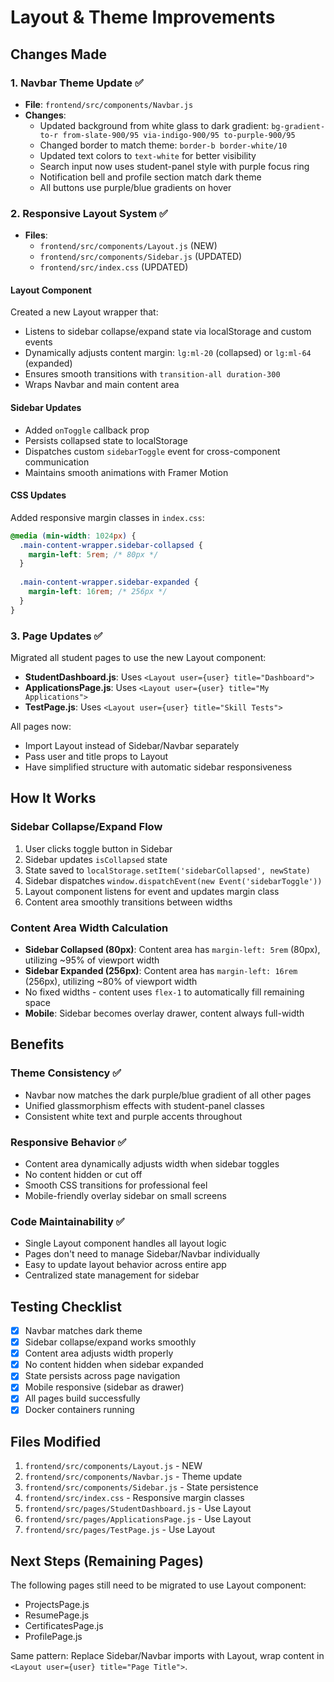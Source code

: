 # Layout & Theme Improvements

## Changes Made

### 1. **Navbar Theme Update** ✅
- **File**: `frontend/src/components/Navbar.js`
- **Changes**:
  - Updated background from white glass to dark gradient: `bg-gradient-to-r from-slate-900/95 via-indigo-900/95 to-purple-900/95`
  - Changed border to match theme: `border-b border-white/10`
  - Updated text colors to `text-white` for better visibility
  - Search input now uses student-panel style with purple focus ring
  - Notification bell and profile section match dark theme
  - All buttons use purple/blue gradients on hover

### 2. **Responsive Layout System** ✅
- **Files**: 
  - `frontend/src/components/Layout.js` (NEW)
  - `frontend/src/components/Sidebar.js` (UPDATED)
  - `frontend/src/index.css` (UPDATED)

#### Layout Component
Created a new Layout wrapper that:
- Listens to sidebar collapse/expand state via localStorage and custom events
- Dynamically adjusts content margin: `lg:ml-20` (collapsed) or `lg:ml-64` (expanded)
- Ensures smooth transitions with `transition-all duration-300`
- Wraps Navbar and main content area

#### Sidebar Updates
- Added `onToggle` callback prop
- Persists collapsed state to localStorage
- Dispatches custom `sidebarToggle` event for cross-component communication
- Maintains smooth animations with Framer Motion

#### CSS Updates
Added responsive margin classes in `index.css`:
```css
@media (min-width: 1024px) {
  .main-content-wrapper.sidebar-collapsed {
    margin-left: 5rem; /* 80px */
  }
  
  .main-content-wrapper.sidebar-expanded {
    margin-left: 16rem; /* 256px */
  }
}
```

### 3. **Page Updates** ✅
Migrated all student pages to use the new Layout component:
- **StudentDashboard.js**: Uses `<Layout user={user} title="Dashboard">`
- **ApplicationsPage.js**: Uses `<Layout user={user} title="My Applications">`
- **TestPage.js**: Uses `<Layout user={user} title="Skill Tests">`

All pages now:
- Import Layout instead of Sidebar/Navbar separately
- Pass user and title props to Layout
- Have simplified structure with automatic sidebar responsiveness

## How It Works

### Sidebar Collapse/Expand Flow
1. User clicks toggle button in Sidebar
2. Sidebar updates `isCollapsed` state
3. State saved to `localStorage.setItem('sidebarCollapsed', newState)`
4. Sidebar dispatches `window.dispatchEvent(new Event('sidebarToggle'))`
5. Layout component listens for event and updates margin class
6. Content area smoothly transitions between widths

### Content Area Width Calculation
- **Sidebar Collapsed (80px)**: Content area has `margin-left: 5rem` (80px), utilizing ~95% of viewport width
- **Sidebar Expanded (256px)**: Content area has `margin-left: 16rem` (256px), utilizing ~80% of viewport width
- No fixed widths - content uses `flex-1` to automatically fill remaining space
- **Mobile**: Sidebar becomes overlay drawer, content always full-width

## Benefits

### Theme Consistency ✅
- Navbar now matches the dark purple/blue gradient of all other pages
- Unified glassmorphism effects with student-panel classes
- Consistent white text and purple accents throughout

### Responsive Behavior ✅
- Content area dynamically adjusts width when sidebar toggles
- No content hidden or cut off
- Smooth CSS transitions for professional feel
- Mobile-friendly overlay sidebar on small screens

### Code Maintainability ✅
- Single Layout component handles all layout logic
- Pages don't need to manage Sidebar/Navbar individually
- Easy to update layout behavior across entire app
- Centralized state management for sidebar

## Testing Checklist

- [x] Navbar matches dark theme
- [x] Sidebar collapse/expand works smoothly
- [x] Content area adjusts width properly
- [x] No content hidden when sidebar expanded
- [x] State persists across page navigation
- [x] Mobile responsive (sidebar as drawer)
- [x] All pages build successfully
- [x] Docker containers running

## Files Modified
1. `frontend/src/components/Layout.js` - NEW
2. `frontend/src/components/Navbar.js` - Theme update
3. `frontend/src/components/Sidebar.js` - State persistence
4. `frontend/src/index.css` - Responsive margin classes
5. `frontend/src/pages/StudentDashboard.js` - Use Layout
6. `frontend/src/pages/ApplicationsPage.js` - Use Layout
7. `frontend/src/pages/TestPage.js` - Use Layout

## Next Steps (Remaining Pages)
The following pages still need to be migrated to use Layout component:
- ProjectsPage.js
- ResumePage.js
- CertificatesPage.js
- ProfilePage.js

Same pattern: Replace Sidebar/Navbar imports with Layout, wrap content in `<Layout user={user} title="Page Title">`.
